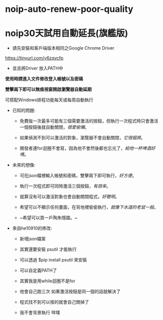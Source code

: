 # noip-auto-renew-poor-quality
# noip30天試用自動延長(旗艦版)

* 請先安裝和客戶端版本相同之Google Chrome Driver

https://tinyurl.com/y6zqvcfp

* 並且將Driver 放入PATH中




**使用時請進入文件修改登入帳號以及密碼**

**雙擊兩下即可以無痕視窗開啟瀏覽器自動延期**



可搭配Windows排程功能每天或每周自動執行



* 已知的問題:

  * 免費版一次最多可能有三個需要激活的按鈕，但執行一次程式時只會激活一個按鈕後就自動關閉，_很愛偷懶_。

  * 如果偵測不到可以激活的對象，瀏覽器不會自動關閉，_它很倔將_。

  * 開發者連for迴圈不會寫，因為他不會然後都也忘光了，_給他一杯啤酒好嗎_。



* 未來的想像:

  * 可在json檔裡輸入帳號和密碼，雙擊兩下即可執行，_好方便_。

  * 執行一次程式即可同時激活三個按鈕，_有效率_。

  * 就算沒有可以激活對象也會自動關閉程式，_好聰明_。

  * 希望可以不顯示任何畫面，在背地裡偷偷執行，_就像下水道的老鼠一般_。

  * ~希望可以買一戶陶朱隱園。~


* 來自he10910的修改:

  * 新增json檔案

  * 其實還要安裝 psutil 才能執行
  
  * 可以透過 $pip install psutil 來安裝

  * 可以自定義PATH了

  * 其實我是用while迴圈不是for

  * 他會自己跑三次 如果激活按鈕是同一個的話就解決了

  * 程式找不到可以按的就會自己關掉了

  * 我不會背景執行 咩噗